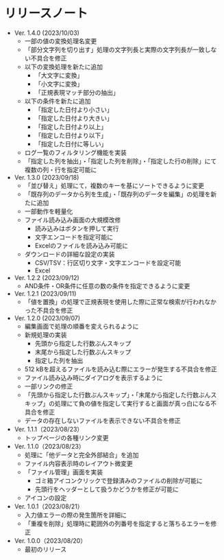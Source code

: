 # リリースノート

- Ver. 1.4.0 (2023/10/03)
  - 一部の値の変換処理名変更
  - 「部分文字列を切り出す」処理の文字列長と実際の文字列長が一致しない不具合を修正
  - 以下の変換処理を新たに追加
    - 「大文字に変換」
    - 「小文字に変換」
    - 「正規表現マッチ部分の抽出」
  - 以下の条件を新たに追加
    - 「指定した日付より小さい」
    - 「指定した日付より大きい」
    - 「指定した日付より以上」
    - 「指定した日付より以下」
    - 「指定した日付に等しい」
  - ログ一覧のフィルタリング機能を実装
  - 「指定した列を抽出」・「指定した列を削除」・「指定した行の削除」にて複数の列・行を指定可能に
- Ver. 1.3.0 (2023/09/18)
  - 「並び替え」処理にて，複数のキーを基にソートできるように変更
  - 「既存列のデータから列を生成」・「既存列のデータを編集」の処理を新たに追加
  - 一部動作を軽量化
  - ファイル読み込み画面の大規模改修
    - 読み込みはボタンを押して実行
    - 文字エンコードを指定可能に
    - Excelのファイルを読み込み可能に
  - ダウンロードの詳細な設定の実装
    - CSV/TSV：行区切り文字・文字エンコードを設定可能
    - Excel
- Ver. 1.2.2 (2023/09/12)
  - AND条件・OR条件に任意の数の条件を指定できるように変更
- Ver. 1.2.1 (2023/09/11)
  - 「値を置換」の処理で正規表現を使用した際に正常な検索が行われなかった不具合を修正
- Ver. 1.2.0 (2023/09/07)
  - 編集画面で処理の順番を変えられるように
  - 新規処理の実装
    - 先頭から指定した行数ぶんスキップ
    - 末尾から指定した行数ぶんスキップ
    - 指定した列を抽出
  - 512 kBを超えるファイルを読み込む際にエラーが発生する不具合を修正
  - ファイル読み込み時にダイアログを表示するように
  - 一部リンクの修正
  - 「先頭から指定した行数ぶんスキップ」・「末尾から指定した行数ぶんスキップ」の処理にて負の値を指定して実行すると画面が真っ白になる不具合を修正
  - データの存在しないファイルを表示できない不具合を修正
- Ver. 1.1.1（2023/08/23）
  - トップページの各種リンク変更
- Ver. 1.1.0（2023/08/23）    
  - 処理に「他データと完全外部結合」を追加
  - ファイル内容表示時のレイアウト微変更
  - 「ファイル管理」画面を実装
    - ゴミ箱アイコンクリックで登録済みのファイルの削除が可能に
    - 先頭行をヘッダーとして扱うかどうかを修正が可能に
  - アイコンの設定
- Ver. 1.0.1（2023/08/21）
  - 入力値エラーの際の発生箇所を詳細に
  - 「重複を削除」処理時に範囲外の列番号を指定すると落ちるエラーを修正
- Ver. 1.0.0（2023/08/20）
  - 最初のリリース
